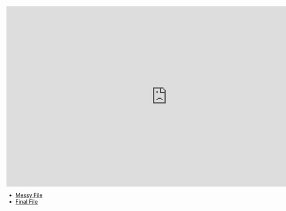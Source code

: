 <iframe width="840" height="473" src="https://www.youtube.com/embed/tylO_4qu20U" title="YouTube video player" frameborder="0" allow="accelerometer; autoplay; clipboard-write; encrypted-media; gyroscope; picture-in-picture" allowfullscreen></iframe>

- [Messy File](html/messy-china-population-analysis.html)
- [Final File](html/final-china-population-analysis.html)
